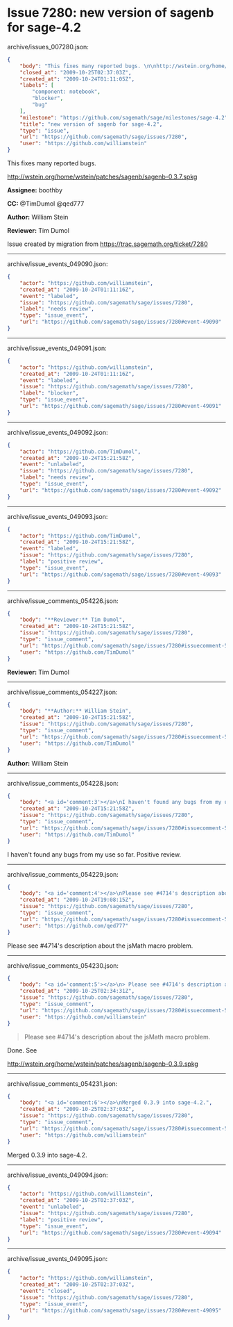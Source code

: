 # Issue 7280: new version of sagenb for sage-4.2

archive/issues_007280.json:
```json
{
    "body": "This fixes many reported bugs. \n\nhttp://wstein.org/home/wstein/patches/sagenb/sagenb-0.3.7.spkg\n\n**Assignee:** boothby\n\n**CC:**  @TimDumol @qed777\n\n**Author:** William Stein\n\n**Reviewer:** Tim Dumol\n\nIssue created by migration from https://trac.sagemath.org/ticket/7280\n\n",
    "closed_at": "2009-10-25T02:37:03Z",
    "created_at": "2009-10-24T01:11:05Z",
    "labels": [
        "component: notebook",
        "blocker",
        "bug"
    ],
    "milestone": "https://github.com/sagemath/sage/milestones/sage-4.2",
    "title": "new version of sagenb for sage-4.2",
    "type": "issue",
    "url": "https://github.com/sagemath/sage/issues/7280",
    "user": "https://github.com/williamstein"
}
```
This fixes many reported bugs. 

http://wstein.org/home/wstein/patches/sagenb/sagenb-0.3.7.spkg

**Assignee:** boothby

**CC:**  @TimDumol @qed777

**Author:** William Stein

**Reviewer:** Tim Dumol

Issue created by migration from https://trac.sagemath.org/ticket/7280





---

archive/issue_events_049090.json:
```json
{
    "actor": "https://github.com/williamstein",
    "created_at": "2009-10-24T01:11:16Z",
    "event": "labeled",
    "issue": "https://github.com/sagemath/sage/issues/7280",
    "label": "needs review",
    "type": "issue_event",
    "url": "https://github.com/sagemath/sage/issues/7280#event-49090"
}
```



---

archive/issue_events_049091.json:
```json
{
    "actor": "https://github.com/williamstein",
    "created_at": "2009-10-24T01:11:16Z",
    "event": "labeled",
    "issue": "https://github.com/sagemath/sage/issues/7280",
    "label": "blocker",
    "type": "issue_event",
    "url": "https://github.com/sagemath/sage/issues/7280#event-49091"
}
```



---

archive/issue_events_049092.json:
```json
{
    "actor": "https://github.com/TimDumol",
    "created_at": "2009-10-24T15:21:58Z",
    "event": "unlabeled",
    "issue": "https://github.com/sagemath/sage/issues/7280",
    "label": "needs review",
    "type": "issue_event",
    "url": "https://github.com/sagemath/sage/issues/7280#event-49092"
}
```



---

archive/issue_events_049093.json:
```json
{
    "actor": "https://github.com/TimDumol",
    "created_at": "2009-10-24T15:21:58Z",
    "event": "labeled",
    "issue": "https://github.com/sagemath/sage/issues/7280",
    "label": "positive review",
    "type": "issue_event",
    "url": "https://github.com/sagemath/sage/issues/7280#event-49093"
}
```



---

archive/issue_comments_054226.json:
```json
{
    "body": "**Reviewer:** Tim Dumol",
    "created_at": "2009-10-24T15:21:58Z",
    "issue": "https://github.com/sagemath/sage/issues/7280",
    "type": "issue_comment",
    "url": "https://github.com/sagemath/sage/issues/7280#issuecomment-54226",
    "user": "https://github.com/TimDumol"
}
```

**Reviewer:** Tim Dumol



---

archive/issue_comments_054227.json:
```json
{
    "body": "**Author:** William Stein",
    "created_at": "2009-10-24T15:21:58Z",
    "issue": "https://github.com/sagemath/sage/issues/7280",
    "type": "issue_comment",
    "url": "https://github.com/sagemath/sage/issues/7280#issuecomment-54227",
    "user": "https://github.com/TimDumol"
}
```

**Author:** William Stein



---

archive/issue_comments_054228.json:
```json
{
    "body": "<a id='comment:3'></a>\nI haven't found any bugs from my use so far. Positive review.",
    "created_at": "2009-10-24T15:21:58Z",
    "issue": "https://github.com/sagemath/sage/issues/7280",
    "type": "issue_comment",
    "url": "https://github.com/sagemath/sage/issues/7280#issuecomment-54228",
    "user": "https://github.com/TimDumol"
}
```

<a id='comment:3'></a>
I haven't found any bugs from my use so far. Positive review.



---

archive/issue_comments_054229.json:
```json
{
    "body": "<a id='comment:4'></a>\nPlease see #4714's description about the jsMath macro problem.",
    "created_at": "2009-10-24T19:08:15Z",
    "issue": "https://github.com/sagemath/sage/issues/7280",
    "type": "issue_comment",
    "url": "https://github.com/sagemath/sage/issues/7280#issuecomment-54229",
    "user": "https://github.com/qed777"
}
```

<a id='comment:4'></a>
Please see #4714's description about the jsMath macro problem.



---

archive/issue_comments_054230.json:
```json
{
    "body": "<a id='comment:5'></a>\n> Please see #4714's description about the jsMath macro problem. \n\nDone.  See \n\n   http://wstein.org/home/wstein/patches/sagenb/sagenb-0.3.9.spkg",
    "created_at": "2009-10-25T02:34:31Z",
    "issue": "https://github.com/sagemath/sage/issues/7280",
    "type": "issue_comment",
    "url": "https://github.com/sagemath/sage/issues/7280#issuecomment-54230",
    "user": "https://github.com/williamstein"
}
```

<a id='comment:5'></a>
> Please see #4714's description about the jsMath macro problem. 

Done.  See 

   http://wstein.org/home/wstein/patches/sagenb/sagenb-0.3.9.spkg



---

archive/issue_comments_054231.json:
```json
{
    "body": "<a id='comment:6'></a>\nMerged 0.3.9 into sage-4.2.",
    "created_at": "2009-10-25T02:37:03Z",
    "issue": "https://github.com/sagemath/sage/issues/7280",
    "type": "issue_comment",
    "url": "https://github.com/sagemath/sage/issues/7280#issuecomment-54231",
    "user": "https://github.com/williamstein"
}
```

<a id='comment:6'></a>
Merged 0.3.9 into sage-4.2.



---

archive/issue_events_049094.json:
```json
{
    "actor": "https://github.com/williamstein",
    "created_at": "2009-10-25T02:37:03Z",
    "event": "unlabeled",
    "issue": "https://github.com/sagemath/sage/issues/7280",
    "label": "positive review",
    "type": "issue_event",
    "url": "https://github.com/sagemath/sage/issues/7280#event-49094"
}
```



---

archive/issue_events_049095.json:
```json
{
    "actor": "https://github.com/williamstein",
    "created_at": "2009-10-25T02:37:03Z",
    "event": "closed",
    "issue": "https://github.com/sagemath/sage/issues/7280",
    "type": "issue_event",
    "url": "https://github.com/sagemath/sage/issues/7280#event-49095"
}
```
